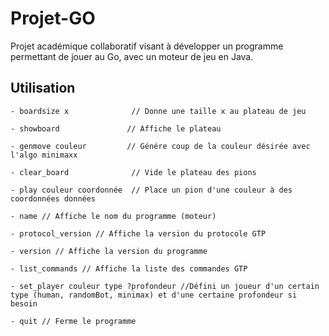 # Projet-GO

Projet académique collaboratif visant à développer un programme permettant de jouer au Go, avec un moteur de jeu en Java.

## Utilisation

```plaintext
- boardsize x              // Donne une taille x au plateau de jeu

- showboard               // Affiche le plateau

- genmove couleur         // Génére coup de la couleur désirée avec l'algo minimaxx

- clear_board              // Vide le plateau des pions

- play couleur coordonnée  // Place un pion d'une couleur à des coordonnées données

- name // Affiche le nom du programme (moteur)

- protocol_version // Affiche la version du protocole GTP

- version // Affiche la version du programme

- list_commands // Affiche la liste des commandes GTP

- set_player couleur type ?profondeur //Défini un joueur d'un certain type (human, randomBot, minimax) et d'une certaine profondeur si besoin

- quit // Ferme le programme

